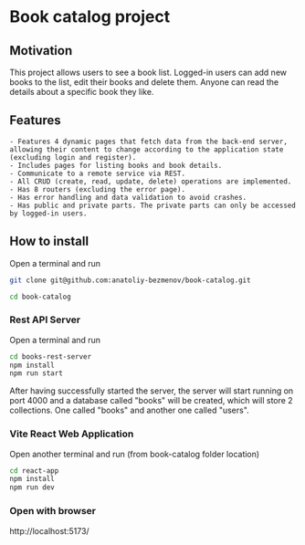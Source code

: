 # Book catalog project

## Motivation
This project allows users to see a book list. Logged-in users can add new books to the list, edit their books and delete them. Anyone can read the details about a specific book they like.

## Features
    - Features 4 dynamic pages that fetch data from the back-end server, allowing their content to change according to the application state (excluding login and register).
    - Includes pages for listing books and book details.
    - Communicate to a remote service via REST.
    - All CRUD (create, read, update, delete) operations are implemented.
    - Has 8 routers (excluding the error page).
    - Has error handling and data validation to avoid crashes.
    - Has public and private parts. The private parts can only be accessed by logged-in users.

## How to install

Open a terminal and run
```sh
git clone git@github.com:anatoliy-bezmenov/book-catalog.git
```

```sh
cd book-catalog
```

### Rest API Server
Open a terminal and run

```sh
cd books-rest-server
npm install
npm run start
```

After having successfully started the server, the server will start running on port 4000 and a database called "books" will be created, which will store 2 collections. One called "books" and another one called "users".

### Vite React Web Application
Open another terminal and run (from book-catalog folder location)

```sh
cd react-app
npm install
npm run dev
```

### Open with browser
http://localhost:5173/
